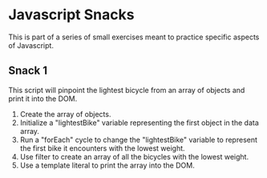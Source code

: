 # Javascript Snacks

This is part of a series of small exercises meant to practice specific aspects of Javascript.

## Snack 1

This script will pinpoint the lightest bicycle from an array of objects and print it into the DOM.

1. Create the array of objects.  
2. Initialize a "lightestBike" variable representing the first object in the data array.  
3. Run a "forEach" cycle to change the "lightestBike" variable to represent the first bike it encounters with the lowest weight.  
4. Use filter to create an array of all the bicycles with the lowest weight.  
5. Use a template literal to print the array into the DOM.